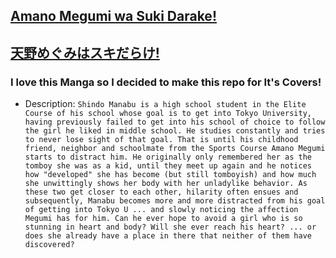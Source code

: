 ## [Amano Megumi wa Suki Darake!](https://anilist.co/manga/87160/Amano-Megumi-wa-Suki-Darake/)

## [天野めぐみはスキだらけ!](https://anilist.co/manga/87160/Amano-Megumi-wa-Suki-Darake/)

### I love this Manga so I decided to make this repo for It's Covers!

* Description:
`
Shindo Manabu is a high school student in the Elite Course of his school whose goal is to get into Tokyo University, having previously failed to get into his school of choice to follow the girl he liked in middle school. He studies constantly and tries to never lose sight of that goal. That is until his childhood friend, neighbor and schoolmate from the Sports Course Amano Megumi starts to distract him. He originally only remembered her as the tomboy she was as a kid, until they meet up again and he notices how "developed" she has become (but still tomboyish) and how much she unwittingly shows her body with her unladylike behavior. As these two get closer to each other, hilarity often ensues and subsequently, Manabu becomes more and more distracted from his goal of getting into Tokyo U ... and slowly noticing the affection Megumi has for him. Can he ever hope to avoid a girl who is so stunning in heart and body? Will she ever reach his heart? ... or does she already have a place in there that neither of them have discovered?
`